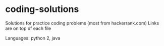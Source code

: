 # coding-solutions
Solutions for practice coding problems (most from hackerrank.com)
Links are on top of each file

Languages: python 2, java
